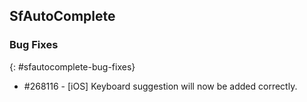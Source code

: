 ## SfAutoComplete

### Bug Fixes
{: #sfautocomplete-bug-fixes}

* \#268116 - [iOS] Keyboard suggestion will now be added correctly.